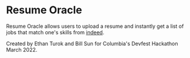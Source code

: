 # Resume Oracle

Resume Oracle allows users to upload a resume and instantly get a list of jobs that match one's skills from [indeed](https://www.indeed.com/).

Created by Ethan Turok and Bill Sun for Columbia's Devfest Hackathon March 2022.

